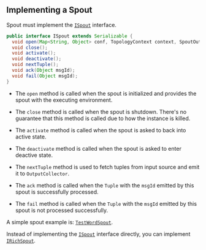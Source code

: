 ## Implementing a Spout

Spout must implement the  [`ISpout`](https://github.com/twitter/heron/blob/master/heron/api/src/java/com/twitter/heron/api/spout/ISpout.java) interface.

```java
public interface ISpout extends Serializable {
  void open(Map<String, Object> conf, TopologyContext context, SpoutOutputCollector collector);
  void close();
  void activate();
  void deactivate();
  void nextTuple();
  void ack(Object msgId);
  void fail(Object msgId);
}
```

* The `open` method is called when the spout is initialized and provides the spout with the executing environment.

* The `close` method is called when the spout is shutdown. There's no guarantee that this method is called due to how the instance is killed.

* The `activate` method is called when the spout is asked to back into active state.

* The `deactivate` method is called when the spout is asked to enter deactive state.

* The `nextTuple` method is used to fetch tuples from input source and emit it to `OutputCollector`.

* The `ack` method is called when the `Tuple` with the `msgId` emitted by this spout is successfully processed.

* The `fail` method is called when the `Tuple` with the `msgId` emitted by this spout is not processed successfully.

A simple spout example is: [`TestWordSpout`](https://github.com/twitter/heron/blob/master/heron/examples/src/java/com/twitter/heron/examples/TestWordSpout.java).

Instead of implementing the [`ISpout`](https://github.com/twitter/heron/blob/master/heron/api/src/java/com/twitter/heron/api/spout/ISpout.java) interface directly, you can implement [`IRichSpout`](https://github.com/twitter/heron/blob/master/heron/api/src/java/com/twitter/heron/api/spout/IRichSpout.java).
